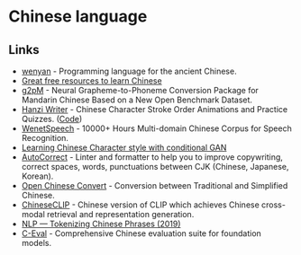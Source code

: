 # Chinese language

## Links

- [wenyan](https://github.com/wenyan-lang/wenyan) - Programming language for the ancient Chinese.
- [Great free resources to learn Chinese](https://www.reddit.com/r/ChineseLanguage/comments/918c3b/free_rescources_for_beginners_and_advanced/)
- [g2pM](https://arxiv.org/abs/2004.03136) - Neural Grapheme-to-Phoneme Conversion Package for Mandarin Chinese Based on a New Open Benchmark Dataset.
- [Hanzi Writer](https://hanziwriter.org/) - Chinese Character Stroke Order Animations and Practice Quizzes. ([Code](https://github.com/chanind/hanzi-writer))
- [WenetSpeech](https://github.com/wenet-e2e/WenetSpeech) - 10000+ Hours Multi-domain Chinese Corpus for Speech Recognition.
- [Learning Chinese Character style with conditional GAN](https://github.com/kaonashi-tyc/zi2zi)
- [AutoCorrect](https://github.com/huacnlee/autocorrect) - Linter and formatter to help you to improve copywriting, correct spaces, words, punctuations between CJK (Chinese, Japanese, Korean).
- [Open Chinese Convert](https://github.com/BYVoid/OpenCC) - Conversion between Traditional and Simplified Chinese.
- [ChineseCLIP](https://github.com/OFA-Sys/Chinese-CLIP) - Chinese version of CLIP which achieves Chinese cross-modal retrieval and representation generation.
- [NLP — Tokenizing Chinese Phrases (2019)](https://medium.com/@jjsham/nlp-tokenizing-chinese-phases-3302da4336bf)
- [C-Eval](https://github.com/SJTU-LIT/ceval) - Comprehensive Chinese evaluation suite for foundation models.
